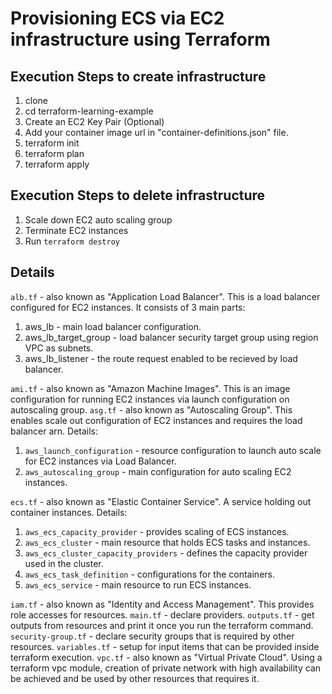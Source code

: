 # Provisioning ECS via EC2 infrastructure using Terraform
## Execution Steps to create infrastructure
1. clone
2. cd terraform-learning-example
3. Create an EC2 Key Pair (Optional)
4. Add your container image url in "container-definitions.json" file.
5. terraform init
6. terraform plan
7. terraform apply

## Execution Steps to delete infrastructure
1. Scale down EC2 auto scaling group
2. Terminate EC2 instances
3. Run `terraform destroy`

## Details
`alb.tf` - also known as "Application Load Balancer". This is a load balancer configured for EC2 instances. It consists of 3 main parts:
1. aws_lb - main load balancer configuration.
2. aws_lb_target_group - load balancer security target group using region VPC as subnets.
3. aws_lb_listener - the route request enabled to be recieved by load balancer.

`ami.tf` - also known as "Amazon Machine Images". This is an image configuration for running EC2 instances via launch configuration on autoscaling group.
`asg.tf` - also known as "Autoscaling Group". This enables scale out configuration of EC2 instances and requires the load balancer arn.
Details:
1. `aws_launch_configuration` - resource configuration to launch auto scale for EC2 instances via Load Balancer.
2. `aws_autoscaling_group` - main configuration for auto scaling EC2 instances.

`ecs.tf` - also known as "Elastic Container Service". A service holding out container instances.
Details:
1. `aws_ecs_capacity_provider` - provides scaling of ECS instances.
2. `aws_ecs_cluster` - main resource that holds ECS tasks and instances.
3. `aws_ecs_cluster_capacity_providers` - defines the capacity provider used in the cluster.
4. `aws_ecs_task_definition` - configurations for the containers.
5. `aws_ecs_service` - main resource to run ECS instances.

`iam.tf` - also known as "Identity and Access Management". This provides role accesses for resources.
`main.tf` - declare providers.
`outputs.tf` - get outputs from resources and print it once you run the terraform command.
`security-group.tf` - declare security groups that is required by other resources.
`variables.tf` - setup for input items that can be provided inside terraform execution.
`vpc.tf` - also known as "Virtual Private Cloud". Using a terraform vpc module, creation of private network with high availability can be achieved and be used by other resources that requires it.